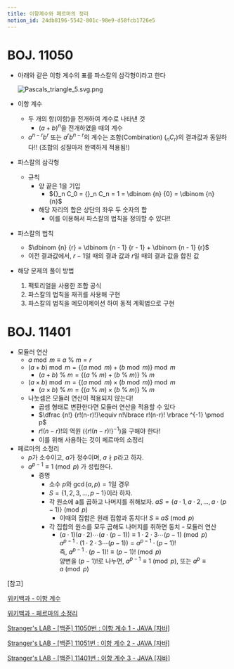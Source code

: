 ```yaml
---
title: 이항계수와 페르마의 정리
notion_id: 24db8196-5542-801c-98e9-d58fcb1726e5
---
```

  
# BOJ. 11050  
  
- 아래와 같은 이항 계수의 표를 파스칼의 삼각형이라고 한다  
  
    ![Pascals_triangle_5.svg.png](https://prod-files-secure.s3.us-west-2.amazonaws.com/ee9cb3f6-9bac-463c-ac07-0442097183e8/67dbf580-7a07-485d-ae36-3de4a6a96e17/Pascals_triangle_5.svg.png?X-Amz-Algorithm=AWS4-HMAC-SHA256&X-Amz-Content-Sha256=UNSIGNED-PAYLOAD&X-Amz-Credential=ASIAZI2LB466VV5JNTNJ%2F20251015%2Fus-west-2%2Fs3%2Faws4_request&X-Amz-Date=20251015T011556Z&X-Amz-Expires=3600&X-Amz-Security-Token=IQoJb3JpZ2luX2VjEMH%2F%2F%2F%2F%2F%2F%2F%2F%2F%2FwEaCXVzLXdlc3QtMiJHMEUCIQC91lsfIIIdaoWUJQENGrPVGPSseqKaO7Be8mEmM6VZXQIgJZlJWmYbfIGJSjgL0SpH5ddOfrT9%2BVQ%2BZ6Sc0h4WTwgq%2FwMIahAAGgw2Mzc0MjMxODM4MDUiDEzzgzFFkM0QbnrR2CrcA7Rvnri%2BBqmln%2FN%2BRkY7BqygFJ4s0U3zuBFyGkS83QWt0RucuJBXCjqnzdhiG6%2FA%2FbIGQD7VRKLqX7Dg6FZgr17IsXmzboHy2z4FHpCXCIYrEf18dXFqIMGOZ09KbhlJpxa9TvDlkSwXQf2krg%2BPGJs8LdYvO2769QZLsuTpMKg9GVamA8d%2FrZ%2F3tTLVF9WQnhizNx9FLtizPIe5NZOMUFtj413QtXUQa9IynFh2vpcS2oONxO7FTWbq3i3%2Bi5GPuPryjjie%2FSZ3vZ3nsCheSGCshIcUXN2jAuDvAdAwjXFsLDmDyZdQLydtemLRFnesK4b4XDpvBkDe1gbDa0uSORc0Y%2F55%2BGxRC6wqx38X8XRqXzRP%2FA2R5JLenqyvVsFcgWdJojdZQ3b1g7zqgh5p4aGIIRRJFHOChfno9GGQvddhoRuwF7KUH%2Fzyu5rLw2WFAsJu5arstK%2BTtthynJKyWKLvbTQqh2RLVTWT4XRF7rQjtIUrQhBLswI2%2F29HfPgr4bWc4laNfLzpGXRIWYDc0lz9CurzfKQUT9sVHD3KEnaChS%2FwCkjOPPYhp34Yx1acnbOlo7a4lGlUYH1BtXYvtqRa1n5WX3JGJz6VZeEGXmT2QLyGFxdK9VLiMeKkMPnbu8cGOqUBTW%2BRpd11Vo%2BNjgC1eTJ40dKcm%2BrT35%2FWRaRka9w8hsr%2BKgJ6slVRNgYQzFn5871y0dFVJ71u2quNly2qal3F0vYnBepNai5wQK9JI8CHyoQSEVJ8zdmigg853ryzYbqUBmf0X8X1DY%2FCKrcfRkUMkJqDdM283s0YCgHe%2FInWw7sK5l3NIXGFzIBWrFnJ5ha9M5AEV3m2xkH7Q%2FM%2FDIIZaZyKLABI&X-Amz-Signature=ffd35d136c45eadbe430fead0dfd5b2e07bf7648f612178671ad3eaf7306ecef&X-Amz-SignedHeaders=host&x-amz-checksum-mode=ENABLED&x-id=GetObject)  
  
- 이항 계수  
    - 두 개의 항(이항)을 전개하여 계수로 나타낸 것  
        - $(a+b)^n$을 전개하였을 때의 계수  
    - $a^{n-r}b^r$ 또는 $a^rb^{n-r}$의 계수는 조합(Combination) (${}_nC_r$)의 결과값과 동일하다!! (조합의 성질마저 완벽하게 적용됨!)  
- 파스칼의 삼각형  
    - 규칙  
        - 양 끝은 1을 기입  
            - ${}_n C_0 = {}_n C_n = 1 = \dbinom {n} {0} = \dbinom {n} {n}$  
        - 해당 자리의 합은 상단의 좌우 두 숫자의 합  
            - 이를 이용해서 파스칼의 법칙을 정의할 수 있다!!  
- 파스칼의 법칙  
    - $\dbinom {n} {r} = \dbinom {n - 1} {r  - 1} + \dbinom {n - 1} {r}$  
    - 이전 결과값에서, $r-1$일 때의 결과 값과 $r$일 때의 결과 값을 합친 값  
- 해당 문제의 풀이 방법  
    1. 팩토리얼을 사용한 조합 공식  
    2. 파스칼의 법칙을 재귀를 사용해 구현  
    3. 파스칼의 법칙을 메모이제이션 하여 동적 계획법으로 구현  
  
# BOJ. 11401  
  
- 모듈러 연산  
    - $a \bmod m \equiv a \ \% \ m = r$  
    - $(a + b) \bmod m = \lbrace (a \bmod m) + (b \bmod m) \rbrace \bmod m$  
        - $(a + b) \ \% \ m = \lbrace (a \ \% \ m) + (b \ \% \ m) \rbrace \ \% \ m$  
    - $(a \times b) \bmod m = \lbrace (a \bmod m) \times (b \bmod m) \rbrace \bmod m$  
        - $(a \times b) \ \% \ m = \lbrace (a \ \% \ m) \times (b \ \% \ m) \rbrace \ \% \ m$  
    - 나눗셈은 모듈러 연산이 적용되지 않는다!  
        - 곱셈 형태로 변환한다면 모듈러 연산을 적용할 수 있다  
        - $\dfrac {n!} {r!(n-r)!}\equiv n!\lbrace r!(n-r)! \rbrace ^{-1} \pmod p$  
        - $r!(n-r)!$의 역원 ($\lbrace r!(n-r)! \rbrace ^ {-1}$)을 구해야 한다!  
        - 이를 위해 사용하는 것이 페르마의 소정리  
- 페르마의 소정리  
    - $p$가 소수이고, $a$가 정수이며,  $a \nmid p$라고 하자.  
    - $a^{p-1} \equiv 1 \pmod p$ 가 성립한다.  
        - 증명  
            - 소수 $p$와 $\gcd(a, p) = 1$일 경우  
            - $S = \lbrace 1,2,3,\dots, p-1 \rbrace$이라 하자.  
            - 각 원소에 a를 곱하고 나머지를 취해보자. $aS = \lbrace a \cdot 1, a \cdot 2, \dots, a \cdot (p-1) \rbrace \pmod p$  
                - 이때의 집합은 원래 집합과 동치다! $S \equiv aS \pmod p$  
            - 각 집합의 원소를 모두 곱해도 나머지를 취하면 동치 - 모듈러 연산  
                - $(a \cdot 1)(a \cdot 2) \cdots(a \cdot (p-1)) \equiv 1 \cdot 2 \cdot 3 \cdots (p-1) \pmod p$   
                $a^{p-1} \cdot (1 \cdot 2 \cdot 3 \cdots (p-1)) = a^{p-1} \cdot (p-1)!$   
                즉, $a^{p-1} \cdot (p-1)! \equiv (p-1)! \pmod p$  
                양변을 $(p-1)!$로 나누면, $a^{p-1} \equiv 1 \pmod p$, 또는 $a^p \equiv a \pmod p$  
  
[참고]  
  
  
[위키백과 - 이항 계수](https://ko.wikipedia.org/wiki/%EC%9D%B4%ED%95%AD_%EA%B3%84%EC%88%98)  
  
  
[위키백과 - 페르마의 소정리](https://ko.wikipedia.org/wiki/%ED%8E%98%EB%A5%B4%EB%A7%88%EC%9D%98_%EC%86%8C%EC%A0%95%EB%A6%AC)  
  
  
[Stranger's LAB - [백준] 11050번 : 이항 계수 1 - JAVA [자바]](https://st-lab.tistory.com/159)  
  
  
[Stranger's LAB - [백준] 11051번 : 이항 계수 2 - JAVA [자바]](https://st-lab.tistory.com/162)  
  
  
[Stranger's LAB - [백준] 11401번 : 이항 계수 3 - JAVA [자바]](https://st-lab.tistory.com/241)  
  
